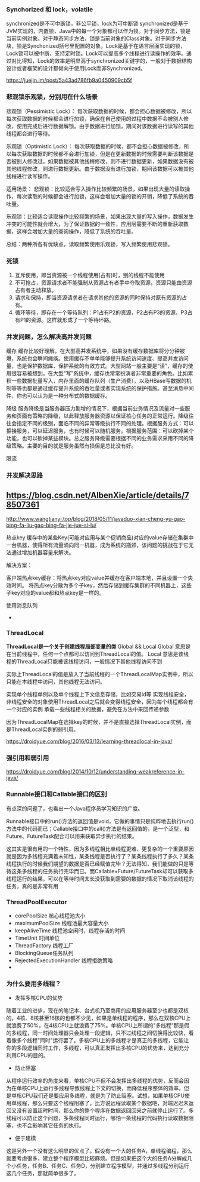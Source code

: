 ### Synchorized 和 lock，volatile

synchronized是不可中断锁，非公平锁，lock为可中断锁
synchronized是基于JVM实现的，内置锁，Java中的每一个对象都可以作为锁。对于同步方法，锁是当前实例对象。对于静态同步方法，锁是当前对象的Class对象。对于同步方法块，锁是Synchonized括号里配置的对象。Lock是基于在语言层面实现的锁，Lock锁可以被中断，支持定时锁。Lock可以提高多个线程进行读操作的效率。通过对比得知，Lock的效率是明显高于synchronized关键字的，一般对于数据结构设计或者框架的设计都倾向于使用Lock而非Synchronized。

https://juejin.im/post/5a43ad786fb9a0450909cb5f


### 悲观锁乐观锁，分别用在什么场景

悲观锁（Pessimistic Lock）： 
每次获取数据的时候，都会担心数据被修改，所以每次获取数据的时候都会进行加锁，确保在自己使用的过程中数据不会被别人修改，使用完成后进行数据解锁。由于数据进行加锁，期间对该数据进行读写的其他线程都会进行等待。

乐观锁（Optimistic Lock）： 
每次获取数据的时候，都不会担心数据被修改，所以每次获取数据的时候都不会进行加锁，但是在更新数据的时候需要判断该数据是否被别人修改过。如果数据被其他线程修改，则不进行数据更新，如果数据没有被其他线程修改，则进行数据更新。由于数据没有进行加锁，期间该数据可以被其他线程进行读写操作。

适用场景：
悲观锁：比较适合写入操作比较频繁的场景，如果出现大量的读取操作，每次读取的时候都会进行加锁，这样会增加大量的锁的开销，降低了系统的吞吐量。

乐观锁：比较适合读取操作比较频繁的场景，如果出现大量的写入操作，数据发生冲突的可能性就会增大，为了保证数据的一致性，应用层需要不断的重新获取数据，这样会增加大量的查询操作，降低了系统的吞吐量。

总结：两种所各有优缺点，读取频繁使用乐观锁，写入频繁使用悲观锁。




### 死锁

1. 互斥使用，即当资源被一个线程使用(占有)时，别的线程不能使用
2. 不可抢占，资源请求者不能强制从资源占有者手中夺取资源，资源只能由资源占有者主动释放。
3. 请求和保持，即当资源请求者在请求其他的资源的同时保持对原有资源的占有。
4. 循环等待，即存在一个等待队列：P1占有P2的资源，P2占有P3的资源，P3占有P1的资源。这样就形成了一个等待环路。

### 并发问题，怎么解决高并发问题
缓存
缓存比较好理解，在大型高并发系统中，如果没有缓存数据库将分分钟被爆，系统也会瞬间瘫痪。使用缓存不单单能够提升系统访问速度、提高并发访问量，也是保护数据库、保护系统的有效方式。大型网站一般主要是“读”，缓存的使用很容易被想到。在大型“写”系统中，缓存也常常扮演者非常重要的角色。比如累积一些数据批量写入，内存里面的缓存队列（生产消费），以及HBase写数据的机制等等也都是通过缓存提升系统的吞吐量或者实现系统的保护措施。甚至消息中间件，你也可以认为是一种分布式的数据缓存。

降级
服务降级是当服务器压力剧增的情况下，根据当前业务情况及流量对一些服务和页面有策略的降级，以此释放服务器资源以保证核心任务的正常运行。降级往往会指定不同的级别，面临不同的异常等级执行不同的处理。根据服务方式：可以拒接服务，可以延迟服务，也有时候可以随机服务。根据服务范围：可以砍掉某个功能，也可以砍掉某些模块。总之服务降级需要根据不同的业务需求采用不同的降级策略。主要的目的就是服务虽然有损但是总比没有好。

限流


### 并发解决思路

https://blog.csdn.net/AlbenXie/article/details/78507361
-
http://www.wangtianyi.top/blog/2018/05/11/javaduo-xian-cheng-yu-gao-bing-fa-liu-gao-bing-fa-jie-jue-si-lu/

热点key
缓存中的某些Key(可能对应用与某个促销商品)对应的value存储在集群中一台机器，使得所有流量涌向同一机器，成为系统的瓶颈，该问题的挑战在于它无法通过增加机器容量来解决。

解决方案：

客户端热点key缓存：将热点key对应value并缓存在客户端本地，并且设置一个失效时间。
将热点key分散为多个子key，然后存储到缓存集群的不同机器上，这些子key对应的value都和热点key是一样的。

使用消息队列


-

### ThreadLocal
**ThreadLocal是一个关于创建线程局部变量的类**
Global && Local
Global 意思是在当前线程中，任何一个点都可以访问到ThreadLocal的值。
Local 意思是该线程的ThreadLocal只能被该线程访问，一般情况下其他线程访问不到

实际上ThreadLocal的值是放入了当前线程的一个ThreadLocalMap实例中，所以只能在本线程中访问，其他线程无法访问。

实现单个线程单例以及单个线程上下文信息存储，比如交易id等
实现线程安全，非线程安全的对象使用ThreadLocal之后就会变得线程安全，因为每个线程都会有一个对应的实例
承载一些线程相关的数据，避免在方法中来回传递参数

因为ThreadLocalMap在选择key的时候，并不是直接选择ThreadLocal实例，而是ThreadLocal实例的弱引用。

https://droidyue.com/blog/2016/03/13/learning-threadlocal-in-java/


### 强引用和弱引用

https://droidyue.com/blog/2014/10/12/understanding-weakreference-in-java/



### Runnable接口和Callable接口的区别

有点深的问题了，也看出一个Java程序员学习知识的广度。

Runnable接口中的run()方法的返回值是void，它做的事情只是纯粹地去执行run()方法中的代码而已；Callable接口中的call()方法是有返回值的，是一个泛型，和Future、FutureTask配合可以用来获取异步执行的结果。

这其实是很有用的一个特性，因为多线程相比单线程更难、更复杂的一个重要原因就是因为多线程充满着未知性，某条线程是否执行了？某条线程执行了多久？某条线程执行的时候我们期望的数据是否已经赋值完毕？无法得知，我们能做的只是等待这条多线程的任务执行完毕而已。而Callable+Future/FutureTask却可以获取多线程运行的结果，可以在等待时间太长没获取到需要的数据的情况下取消该线程的任务，真的是非常有用

### ThreadPoolExecutor
- corePoolSize 核心线程池大小
- maximumPoolSize 线程池最大容量大小
- keepAliveTime 线程池空闲时，线程存活的时间
- TimeUnit  时间单位
- ThreadFactory 线程工厂
- BlockingQueue任务队列
- RejectedExecutionHandler 线程拒绝策略
- 
### 为什么要用多线程？
- 发挥多核CPU的优势

随着工业的进步，现在的笔记本、台式机乃至商用的应用服务器至少也都是双核的，4核、8核甚至16核的也都不少见，如果是单线程的程序，那么在双核CPU上就浪费了50%，在4核CPU上就浪费了75%。单核CPU上所谓的"多线程"那是假的多线程，同一时间处理器只会处理一段逻辑，只不过线程之间切换得比较快，看着像多个线程"同时"运行罢了。多核CPU上的多线程才是真正的多线程，它能让你的多段逻辑同时工作，多线程，可以真正发挥出多核CPU的优势来，达到充分利用CPU的目的。
- 防止阻塞

从程序运行效率的角度来看，单核CPU不但不会发挥出多线程的优势，反而会因为在单核CPU上运行多线程导致线程上下文的切换，而降低程序整体的效率。但是单核CPU我们还是要应用多线程，就是为了防止阻塞。试想，如果单核CPU使用单线程，那么只要这个线程阻塞了，比方说远程读取某个数据吧，对端迟迟未返回又没有设置超时时间，那么你的整个程序在数据返回回来之前就停止运行了。多线程可以防止这个问题，多条线程同时运行，哪怕一条线程的代码执行读取数据阻塞，也不会影响其它任务的执行。

- 便于建模

这是另外一个没有这么明显的优点了。假设有一个大的任务A，单线程编程，那么就要考虑很多，建立整个程序模型比较麻烦。但是如果把这个大的任务A分解成几个小任务，任务B、任务C、任务D，分别建立程序模型，并通过多线程分别运行这几个任务，那就简单很多了。
